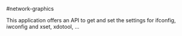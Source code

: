 #network-graphics

This application offers an API to get and set the settings for ifconfig, iwconfig and xset, xdotool, ...